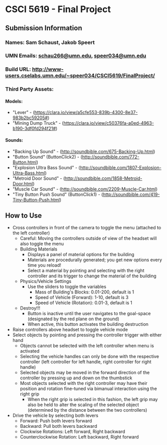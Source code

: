 # CSCI 5619 - Final Project

## Submission Information

### Names: Sam Schaust, Jakob Speert

### UMN Emails: schau266@umn.edu, speer034@umn.edu

### Build URL: http://www-users.cselabs.umn.edu/~speer034/CSCI5619/FinalProject/

### Third Party Assets:
#### Models:
* "Lever" - (https://clara.io/view/a5cfe553-839b-4300-8e37-983b2bc59205#)
* "Mining Dump Truck" - (https://clara.io/view/c50376fa-a0ed-4963-b190-3df0fd294f21#)

#### Sounds:
* "Backing Up Sound" - (http://soundbible.com/675-Backing-Up.html)
* "Button Sound" (ButtonClick2) - (http://soundbible.com/772-Button.html)
* "Explosion Ultra Bass Sound" - (http://soundbible.com/1807-Explosion-Ultra-Bass.html)
* "Metroid Door Sound" - (http://soundbible.com/1858-Metroid-Door.html)
* "Muscle Car Sound" - (http://soundbible.com/2209-Muscle-Car.html)
* "Tiny Button Push Sound" (ButtonClick1) - (http://soundbible.com/419-Tiny-Button-Push.html)

## How to Use
* Cross controllers in front of the camera to toggle the menu (attached to the left controller)
	- Careful: Moving the controllers outside of view of the headset will also toggle the menu
	- Building Materials
		- Displays a panel of material options for the building
		- Materials are procedurally generated; you get new options every time you reload!
		- Select a material by pointing and selecting with the right controller and its trigger to change the material of the building
	- Physics/Vehicle Settings
		- Use the sliders to toggle the variables
			- Mass of Building's Blocks: 0.01-200, default is 1
			- Speed of Vehicle (Forward): 1-10, default is 3
			- Speed of Vehicle (Rotation): 0.01-3, default is 1
	- Destroy!!!
		- Button is inactive until the user navigates to the goal-space (designated by the red plane on the ground)
		- When active, this button activates the building destruction
* Raise controllers above headset to toggle vehicle mode
* Select objects by pointing and pressing the controller trigger with either hand
	- Objects cannot be selected with the left controller when menu is activated
	- Selecting the vehicle handles can only be done with the respective controller (left controller for left handle, right controller for right handle)
	- Selected objects may be moved in the forward direction of the controller by pressing up and down on the thumbstick
	- Most objects selected with the right controller may have their position and rotation fine-tuned via bimanual interaction using the right grip
		- When the right grip is selected in this fashion, the left grip may also be held to alter the scaling of the selected object (determined by the distance between the two controllers)
* Drive the vehicle by selecting both levers
	- Forward: Push both levers forward
	- Backward: Pull both levers backward
	- Clockwise Rotations: Left forward, Right backward
	- Counterclockwise Rotation: Left backward, Right forward